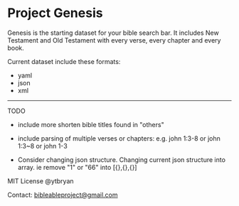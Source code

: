 
# Project Genesis

Genesis is the starting dataset for your bible search bar. It includes New Testament and Old Testament with every verse, every chapter and every book. 

Current dataset include these formats: 

- yaml
- json
- xml 

---


TODO 
- include more shorten bible titles found in "others"

- include parsing of multiple verses or chapters: 
   e.g. john 1:3-8 or john 1:3~8 or john 1-3 

- Consider changing json structure. Changing current json structure into array. ie remove "1" or "66" into [{},{},{}]



MIT License @ytbryan

Contact: bibleableproject@gmail.com
